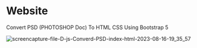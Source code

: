 # Website
 Convert PSD (PHOTOSHOP Doc) To HTML CSS Using Bootstrap 5

 
![screencapture-file-D-js-Converd-PSD-index-html-2023-08-16-19_35_57](https://github.com/Krupat2003/Website/assets/138984890/62e8217c-a6c7-4c6c-885f-6f40139ea25d)
